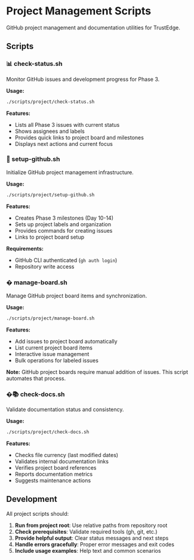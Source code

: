 # Project Management Scripts

GitHub project management and documentation utilities for TrustEdge.

## Scripts

### 📊 check-status.sh
Monitor GitHub issues and development progress for Phase 3.

**Usage:**
```bash
./scripts/project/check-status.sh
```

**Features:**
- Lists all Phase 3 issues with current status
- Shows assignees and labels
- Provides quick links to project board and milestones
- Displays next actions and current focus

### 🚀 setup-github.sh
Initialize GitHub project management infrastructure.

**Usage:**
```bash
./scripts/project/setup-github.sh
```

**Features:**
- Creates Phase 3 milestones (Day 10-14)
- Sets up project labels and organization
- Provides commands for creating issues
- Links to project board setup

**Requirements:**
- GitHub CLI authenticated (`gh auth login`)
- Repository write access

### � manage-board.sh
Manage GitHub project board items and synchronization.

**Usage:**
```bash
./scripts/project/manage-board.sh
```

**Features:**
- Add issues to project board automatically
- List current project board items
- Interactive issue management
- Bulk operations for labeled issues

**Note:** GitHub project boards require manual addition of issues. This script automates that process.

### �📚 check-docs.sh
Validate documentation status and consistency.

**Usage:**
```bash
./scripts/project/check-docs.sh
```

**Features:**
- Checks file currency (last modified dates)
- Validates internal documentation links
- Verifies project board references
- Reports documentation metrics
- Suggests maintenance actions

## Development

All project scripts should:

1. **Run from project root**: Use relative paths from repository root
2. **Check prerequisites**: Validate required tools (gh, git, etc.)
3. **Provide helpful output**: Clear status messages and next steps
4. **Handle errors gracefully**: Proper error messages and exit codes
5. **Include usage examples**: Help text and common scenarios
